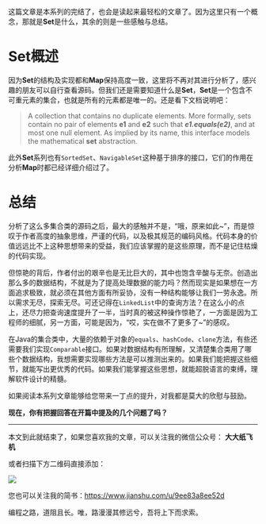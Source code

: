 这篇文章是本系列的完结了，也会是读起来最轻松的文章了。因为这里只有一个概念，那就是**Set**是什么，其余的则是一些感触与总结。

# Set概述

因为**Set**的结构及实现都和**Map**保持高度一致，这里将不再对其进行分析了，感兴趣的朋友可以自行查看源码。但我们还是需要知道什么是**Set**，**Set**是一个包含不可重元素的集合，也就是所有的元素都是唯一的。还是看下文档说明吧：

> A collection that contains no duplicate elements.  More formally, sets contain no pair of elements **e1** and **e2** such that ***e1.equals(e2)***, and at most one null element.  As implied by its name, this interface models the mathematical **set** abstraction.

此外**Set**系列也有`SortedSet`、`NavigableSet`这种基于排序的接口，它们的作用在分析**Map**时都已经详细介绍过了。

# 总结

分析了这么多集合类的源码之后，最大的感触并不是，“哦，原来如此~”，而是惊叹于作者高度的抽象思维，严谨的代码，以及极其规范的编码风格。代码本身的价值远远比不上这种思想带来的受益，我们应该掌握的是这些原理，而不是记住枯燥的代码实现。

但惊艳的背后，作者付出的艰辛也是无比巨大的，其中也饱含辛酸与无奈。创造出那么多的数据结构，不就是为了提高处理数据的能力吗？然而现实是如果想在一方面追求极致，就必须在其他方面有所妥协，没有一种结构能够让我们一劳永逸。所以需求无尽，探索无尽。可还记得在`LinkedList`中的查询方法？在这么小的点上，还尽力把查询速度提升了一半，当时真的被这种操作惊艳了，一方面是因为工程师的细腻，另一方面，可能是因为，“哎，实在做不了更多了~”的感叹。

在Java的集合类中，大量的依赖于对象的`equals`、`hashCode`、`clone`方法，有些还需要我们实现`Comparable`接口。如果对数据结构有所理解，又清楚集合类用了哪些个数据结构，我想需要实现哪些方法是可以推测出来的。如果我们能把握这些细节，就能写出更优秀的代码。如果我们能掌握这些思想，就能超脱语言的束缚，理解软件设计的精髓。

如果阅读本系列文章能够给您带来一丁点的提升，对我都是莫大的欣慰与鼓励。

**现在，你有把握回答在开篇中提及的几个问题了吗？**

---

本文到此就结束了，如果您喜欢我的文章，可以关注我的微信公众号： **大大纸飞机** 

或者扫描下方二维码直接添加：

<img src ="https://github.com/LtLei/articles/blob/master/qrcode.jpg" />

您也可以关注我的简书：https://www.jianshu.com/u/9ee83a8ee52d

编程之路，道阻且长。唯，路漫漫其修远兮，吾将上下而求索。
